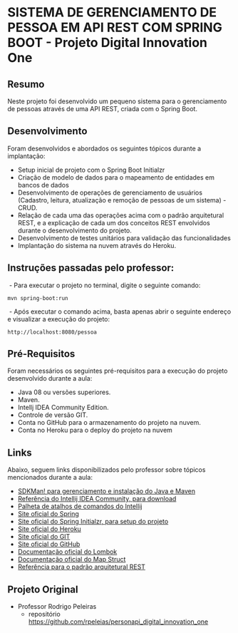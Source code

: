 # SISTEMA DE GERENCIAMENTO DE PESSOA EM API REST COM SPRING BOOT - Projeto Digital Innovation One

## Resumo
Neste projeto foi desenvolvido um pequeno sistema para o gerenciamento de pessoas através de uma API REST, criada com o Spring Boot.

## Desenvolvimento
Foram desenvolvidos e abordados os seguintes tópicos durante a implantação:

* Setup inicial de projeto com o Spring Boot Initialzr 
* Criação de modelo de dados para o mapeamento de entidades em bancos de dados
* Desenvolvimento de operações de gerenciamento de usuários (Cadastro, leitura, atualização e remoção de pessoas de um sistema) - CRUD.
* Relação de cada uma das operações acima com o padrão arquitetural REST, e a explicação de cada um dos conceitos REST envolvidos durante o desenvolvimento do projeto.
* Desenvolvimento de testes unitários para validação das funcionalidades
* Implantação do sistema na nuvem através do Heroku.

## Instruções passadas pelo professor:

​	- Para executar o projeto no terminal, digite o seguinte comando:
```shell script
mvn spring-boot:run 
```
​	- Após executar o comando acima, basta apenas abrir o seguinte endereço e visualizar a execução do projeto:
```
http://localhost:8080/pessoa
```
## Pré-Requisitos
Foram necessários os seguintes pré-requisitos para a execução do projeto desenvolvido durante a aula:

* Java 08 ou versões superiores.
* Maven.
* Intellj IDEA Community Edition.
* Controle de versão GIT.
* Conta no GitHub para o armazenamento do projeto na nuvem.
* Conta no Heroku para o deploy do projeto na nuvem

## Links
Abaixo, seguem links disponibilizados pelo professor sobre tópicos mencionados durante a aula:

* [SDKMan! para gerenciamento e instalação do Java e Maven](https://sdkman.io/)
* [Referência do Intellij IDEA Community, para download](https://www.jetbrains.com/idea/download)
* [Palheta de atalhos de comandos do Intellij](https://resources.jetbrains.com/storage/products/intellij-idea/docs/IntelliJIDEA_ReferenceCard.pdf)
* [Site oficial do Spring](https://spring.io/)
* [Site oficial do Spring Initialzr, para setup do projeto](https://start.spring.io/)
* [Site oficial do Heroku](https://www.heroku.com/)
* [Site oficial do GIT](https://git-scm.com/)
* [Site oficial do GitHub](http://github.com/)
* [Documentação oficial do Lombok](https://projectlombok.org/)
* [Documentação oficial do Map Struct](https://mapstruct.org/)
* [Referência para o padrão arquitetural REST](https://restfulapi.net/)

## Projeto Original
- Professor Rodrigo Peleiras
  - repositório https://github.com/rpeleias/personapi_digital_innovation_one

